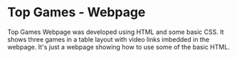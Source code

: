 # Top Games - Webpage
Top Games Webpage was developed using HTML and some basic CSS. 
It shows three games in a table layout with video links imbedded in the webpage.
It's just a webpage showing how to use some of the basic HTML.